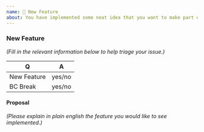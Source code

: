 ```yaml
---
name: 🎉 New Feature
about: You have implemented some neat idea that you want to make part of League\Period ? 🎩
---
```


<!--
Thank you for submitting new feature!
Pick the target branch based according to these criteria:
  * submitting a bugfix: target the lowest active stable branch: 2.6
  * submitting a new feature: target the master branch.
  * submitting a BC-breaking change: target the master branch
-->

### New Feature

_(Fill in the relevant information below to help triage your issue.)_

|    Q        |   A
|------------ | ------
| New Feature | yes/no
| BC Break    | yes/no


#### Proposal

_(Please explain in plain english the feature you would like to see implemented.)_
